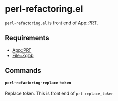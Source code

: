 # perl-refactoring.el

`perl-refactoring.el` is front end of [App::PRT](https://github.com/hitode909/App-PRT).


## Requirements

- [App::PRT](https://github.com/hitode909/App-PRT)
- [File::Zglob](https://metacpan.org/release/File-Zglob)


## Commands

#### `perl-refactoring-replace-token`

Replace token. This is front end of `prt replace_token`
